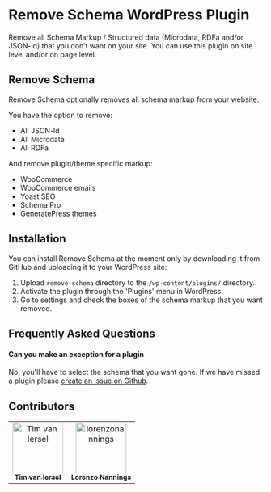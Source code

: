 # Remove Schema WordPress Plugin

Remove all Schema Markup / Structured data (Microdata, RDFa and/or JSON-ld) that you don’t want on your site. You can use this plugin on site level and/or on page level.

## Remove Schema

Remove Schema optionally removes all schema markup from your website.

You have the option to remove:

* All JSON-ld
* All Microdata
* All RDFa

And remove plugin/theme specific markup:

* WooCommerce
* WooCommerce emails
* Yoast SEO
* Schema Pro
* GeneratePress themes


## Installation

You can install Remove Schema at the moment only by downloading it from GitHub and uploading it to your WordPress site:

1. Upload `remove-schema` directory to the `/wp-content/plugins/` directory.
2. Activate the plugin through the 'Plugins' menu in WordPress.
3. Go to settings and check the boxes of the schema markup that you want removed.

## Frequently Asked Questions

#### Can you make an exception for a plugin
No, you'll have to select the schema that you want gone. If we have missed a plugin please [create an issue on Github](https://github.com/Websitescanner/remove-schema/issues "Remove Schema Github").

## Contributors

<table><tr><td align="center"><a target="_blank" href="https://websitescanner.io"><img src="https://avatars3.githubusercontent.com/u/12571900?s=460&v=4" width="100px;" alt="Tim van Iersel"/><br /><sub><b>Tim van Iersel</b></sub></a><br /></td><td align="center"><a target="_blank" href="https://tweaktheweb.nl"><img src="https://avatars2.githubusercontent.com/u/11248198?s=460&v=4" width="100px;" alt="lorenzonannings"/><br /><sub><b>Lorenzo Nannings</b></sub></a><br /></td></tr></table>

